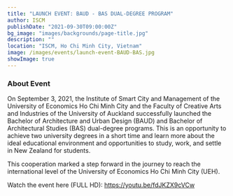 ```yaml
---
title: "LAUNCH EVENT: BAUD - BAS DUAL-DEGREE PROGRAM"
author: ISCM
publishDate: "2021-09-30T09:00:00Z"
bg_image: "images/backgrounds/page-title.jpg"
description: ""
location: "ISCM, Ho Chi Minh City, Vietnam"
image: /images/events/launch-event-BAUD-BAS.jpg
showImage: true
---
```


### About Event
<!--StartFragment-->

On September 3, 2021, the Institute of Smart City and Management of the University of Economics Ho Chi Minh City and the Faculty of Creative Arts and Industries of the University of Auckland successfully launched the Bachelor of Architecture and Urban Design (BAUD) and Bachelor of Architectural Studies (BAS) dual-degree programs. This is an opportunity to achieve two university degrees in a short time and learn more about the ideal educational environment and opportunities to study, work, and settle in New Zealand for students.

This cooperation marked a step forward in the journey to reach the international level of the University of Economics Ho Chi Minh City (UEH).

Watch the event here (FULL HD): https://youtu.be/fdJKZX9cVCw

<!--EndFragment-->
